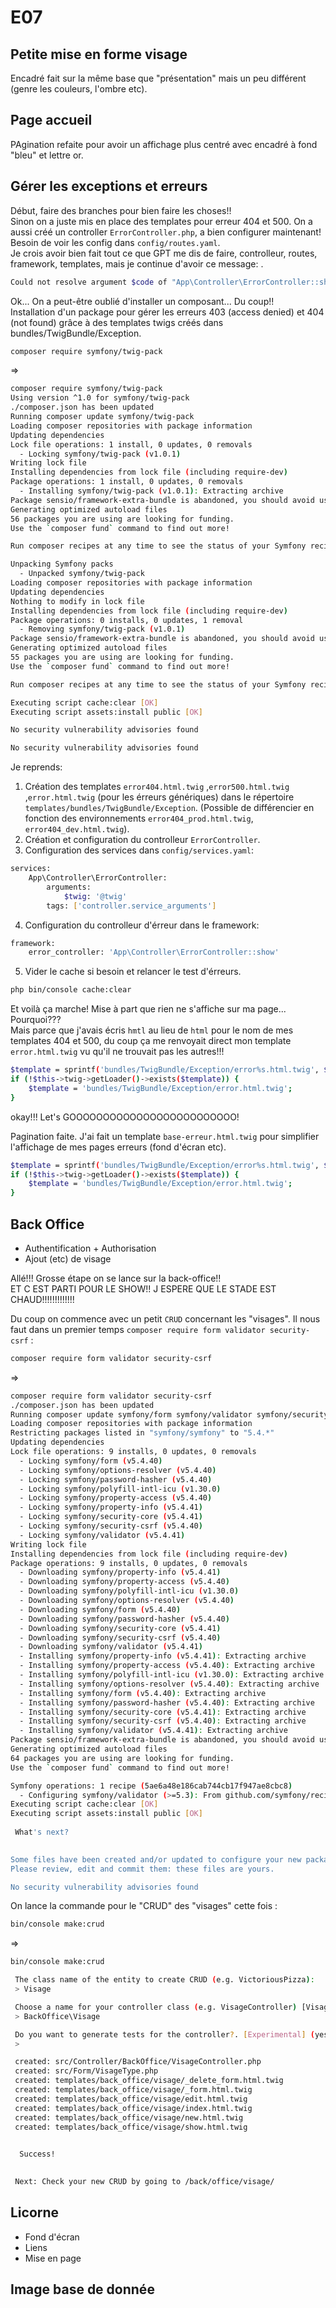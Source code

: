 # E07

## Petite mise en forme visage

Encadré fait sur la même base que "présentation" mais un peu différent (genre les couleurs, l'ombre etc).

## Page accueil

PAgination refaite pour avoir un affichage plus centré avec encadré à fond "bleu" et lettre or.

## Gérer les exceptions et erreurs

Début, faire des branches pour bien faire les choses!!  
Sinon on a juste mis en place des templates pour erreur 404 et 500. On a aussi créé un controller ``` ErrorController.php ```, a bien configurer maintenant!  
Besoin de voir les config dans ``` config/routes.yaml ```.  
Je crois avoir bien fait tout ce que GPT me dis de faire, controlleur, routes, framework, templates, mais je continue d'avoir ce message:
.  

```bash
Could not resolve argument $code of "App\Controller\ErrorController::show()", maybe you forgot to register the controller as a service or missed tagging it with the "controller.service_arguments"?
```

Ok... On a peut-être oublié d'installer un composant... Du coup!!  
Installation d'un package pour gérer les erreurs 403 (access denied) et 404 (not found) grâce à des templates twigs créés dans bundles/TwigBundle/Exception.  

```bash
composer require symfony/twig-pack
```

=>

```bash
composer require symfony/twig-pack
Using version ^1.0 for symfony/twig-pack
./composer.json has been updated
Running composer update symfony/twig-pack
Loading composer repositories with package information
Updating dependencies
Lock file operations: 1 install, 0 updates, 0 removals
  - Locking symfony/twig-pack (v1.0.1)
Writing lock file
Installing dependencies from lock file (including require-dev)
Package operations: 1 install, 0 updates, 0 removals
  - Installing symfony/twig-pack (v1.0.1): Extracting archive
Package sensio/framework-extra-bundle is abandoned, you should avoid using it. Use Symfony instead.
Generating optimized autoload files
56 packages you are using are looking for funding.
Use the `composer fund` command to find out more!

Run composer recipes at any time to see the status of your Symfony recipes.

Unpacking Symfony packs
  - Unpacked symfony/twig-pack
Loading composer repositories with package information
Updating dependencies
Nothing to modify in lock file
Installing dependencies from lock file (including require-dev)
Package operations: 0 installs, 0 updates, 1 removal
  - Removing symfony/twig-pack (v1.0.1)
Package sensio/framework-extra-bundle is abandoned, you should avoid using it. Use Symfony instead.
Generating optimized autoload files
55 packages you are using are looking for funding.
Use the `composer fund` command to find out more!

Run composer recipes at any time to see the status of your Symfony recipes.

Executing script cache:clear [OK]
Executing script assets:install public [OK]

No security vulnerability advisories found

No security vulnerability advisories found
```

Je reprends:
1. Création des templates ``` error404.html.twig ``` ,``` error500.html.twig ``` ,``` error.html.twig ``` (pour les érreurs génériques) dans le répertoire ``` templates/bundles/TwigBundle/Exception ```. (Possible de différencier en fonction des environnements ``` error404_prod.html.twig ```, ``` error404_dev.html.twig ```).
2. Création et configuration du controlleur ``` ErrorController ```.
3. Configuration des services dans ``` config/services.yaml ```:

```bash
services:
    App\Controller\ErrorController:
        arguments:
            $twig: '@twig'
        tags: ['controller.service_arguments']
```

4. Configuration du controlleur d'érreur dans le framework:

```bash
framework:
    error_controller: 'App\Controller\ErrorController::show'

```

5. Vider le cache si besoin et relancer le test d'érreurs.

```bash
php bin/console cache:clear
```

Et voilà ça marche! Mise à part que rien ne s'affiche sur ma page... Pourquoi???  
Mais parce que j'avais écris ```hmtl``` au lieu de ```html``` pour le nom de mes templates 404 et 500, du coup ça me renvoyait direct  mon template ``` error.html.twig ``` vu qu'il ne trouvait pas les autres!!!  

```bash
$template = sprintf('bundles/TwigBundle/Exception/error%s.html.twig', $statusCode);
if (!$this->twig->getLoader()->exists($template)) {
    $template = 'bundles/TwigBundle/Exception/error.html.twig';
}
```

okay!!! Let's GOOOOOOOOOOOOOOOOOOOOOOOOO!  

Pagination faite. J'ai fait un template ``` base-erreur.html.twig ``` pour simplifier l'affichage de mes pages erreurs (fond d'écran etc).  

```bash
$template = sprintf('bundles/TwigBundle/Exception/error%s.html.twig', $statusCode);
if (!$this->twig->getLoader()->exists($template)) {
    $template = 'bundles/TwigBundle/Exception/error.html.twig';
}
```

## Back Office

* Authentification + Authorisation
* Ajout (etc) de visage

Allé!!! Grosse étape on se lance sur la back-office!!  
ET C EST PARTI POUR LE SHOW!! J ESPERE QUE LE STADE EST CHAUD!!!!!!!!!!!!!  

Du coup on commence avec un petit ```CRUD``` concernant les "visages". Il nous faut dans un premier temps ```composer require form validator security-csrf``` :

```bash
composer require form validator security-csrf
```

=>

```bash
composer require form validator security-csrf
./composer.json has been updated
Running composer update symfony/form symfony/validator symfony/security-csrf
Loading composer repositories with package information
Restricting packages listed in "symfony/symfony" to "5.4.*"
Updating dependencies
Lock file operations: 9 installs, 0 updates, 0 removals
  - Locking symfony/form (v5.4.40)
  - Locking symfony/options-resolver (v5.4.40)
  - Locking symfony/password-hasher (v5.4.40)
  - Locking symfony/polyfill-intl-icu (v1.30.0)
  - Locking symfony/property-access (v5.4.40)
  - Locking symfony/property-info (v5.4.41)
  - Locking symfony/security-core (v5.4.41)
  - Locking symfony/security-csrf (v5.4.40)
  - Locking symfony/validator (v5.4.41)
Writing lock file
Installing dependencies from lock file (including require-dev)
Package operations: 9 installs, 0 updates, 0 removals
  - Downloading symfony/property-info (v5.4.41)
  - Downloading symfony/property-access (v5.4.40)
  - Downloading symfony/polyfill-intl-icu (v1.30.0)
  - Downloading symfony/options-resolver (v5.4.40)
  - Downloading symfony/form (v5.4.40)
  - Downloading symfony/password-hasher (v5.4.40)
  - Downloading symfony/security-core (v5.4.41)
  - Downloading symfony/security-csrf (v5.4.40)
  - Downloading symfony/validator (v5.4.41)
  - Installing symfony/property-info (v5.4.41): Extracting archive
  - Installing symfony/property-access (v5.4.40): Extracting archive
  - Installing symfony/polyfill-intl-icu (v1.30.0): Extracting archive
  - Installing symfony/options-resolver (v5.4.40): Extracting archive
  - Installing symfony/form (v5.4.40): Extracting archive
  - Installing symfony/password-hasher (v5.4.40): Extracting archive
  - Installing symfony/security-core (v5.4.41): Extracting archive
  - Installing symfony/security-csrf (v5.4.40): Extracting archive
  - Installing symfony/validator (v5.4.41): Extracting archive
Package sensio/framework-extra-bundle is abandoned, you should avoid using it. Use Symfony instead.
Generating optimized autoload files
64 packages you are using are looking for funding.
Use the `composer fund` command to find out more!

Symfony operations: 1 recipe (5ae6a48e186cab744cb17f947ae8cbc8)
  - Configuring symfony/validator (>=5.3): From github.com/symfony/recipes:main
Executing script cache:clear [OK]
Executing script assets:install public [OK]
              
 What's next? 
              

Some files have been created and/or updated to configure your new packages.
Please review, edit and commit them: these files are yours.

No security vulnerability advisories found
```

On lance la commande pour le "CRUD" des "visages" cette fois :

```bash
bin/console make:crud
```

=>

```bash
bin/console make:crud

 The class name of the entity to create CRUD (e.g. VictoriousPizza):
 > Visage

 Choose a name for your controller class (e.g. VisageController) [VisageController]:
 > BackOffice\Visage

 Do you want to generate tests for the controller?. [Experimental] (yes/no) [no]:
 > 

 created: src/Controller/BackOffice/VisageController.php
 created: src/Form/VisageType.php
 created: templates/back_office/visage/_delete_form.html.twig
 created: templates/back_office/visage/_form.html.twig
 created: templates/back_office/visage/edit.html.twig
 created: templates/back_office/visage/index.html.twig
 created: templates/back_office/visage/new.html.twig
 created: templates/back_office/visage/show.html.twig

           
  Success! 
           

 Next: Check your new CRUD by going to /back/office/visage/
```

## Licorne

* Fond d'écran
* Liens
* Mise en page

## Image base de donnée
